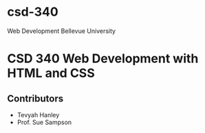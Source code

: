 # csd-340
Web Development Bellevue University 
<h1>CSD 340 Web Development with HTML and CSS</h1>
<h2>Contributors</h2>
<ul>
<li>Tevyah Hanley</li>
<li>Prof. Sue Sampson</li>
</ul>
